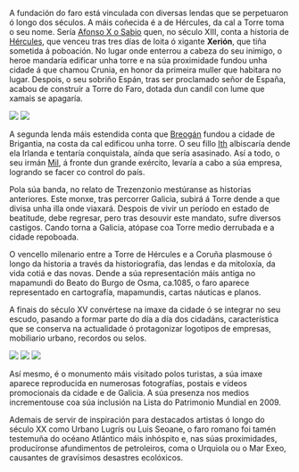 A fundación do faro está vinculada con diversas lendas que se perpetuaron ó longo dos séculos. A máis coñecida é a de Hércules, da cal a Torre toma o seu nome. Sería [Afonso X o Sabio](http://gl.wikipedia.org/wiki/Afonso_X) quen, no século XIII, conta a historia de [Hércules](http://tinyurl.com/owy49ge), que venceu tras tres días de loita ó xigante **Xerión**, que tiña sometida á poboación. No lugar onde enterrou a cabeza do seu inimigo, o heroe mandaría edificar unha torre e na súa proximidade fundou unha cidade á que chamou Crunia, en honor da primeira muller que habitara no lugar. Despois, o seu sobriño Espán, tras ser proclamado señor de España, acabou de construír a Torre do Faro, dotada dun candil con lume que xamais se apagaría.

<div class="photoset-grid" data-layout="2">
<a href="http://ciav.s3.amazonaws.com/img/carta-real.jpg" class="fresco" data-fresco-group="article" data-fresco-caption="Carta Real"><img src="http://ciav.s3.amazonaws.com/img/carta-real.jpg"></a>
<a href="http://ciav.s3.amazonaws.com/img/escudo-1448.jpg" class="fresco" data-fresco-group="article" data-fresco-caption="Escudo de 1448"><img src="http://ciav.s3.amazonaws.com/img/escudo-1448.jpg"></a>
</div> 

A segunda lenda máis estendida conta que [Breogán](http://gl.wikipedia.org/wiki/Breogán) fundou a cidade de Brigantia, na costa da cal edificou unha torre. O seu fillo [Ith](http://gl.wikipedia.org/wiki/Ith) albiscaría dende ela Irlanda e tentaría conquistala, aínda que sería asasinado. Así a todo, o seu irmán [Mil](http://gl.wikipedia.org/wiki/Mil), á fronte dun grande exército, levaría a cabo a súa empresa, logrando se facer co control do país.

Pola súa banda, no relato de Trezenzonio mestúranse as historias anteriores. Este monxe, tras percorrer Galicia, subirá á Torre dende a que divisa unha illa onde viaxará. Despois de vivir un período en estado de beatitude, debe regresar, pero tras desouvir este mandato, sufre diversos castigos. Cando torna a Galicia, atópase coa Torre medio derrubada e a cidade repoboada.

O vencello milenario entre a Torre de Hércules e a Coruña plasmouse ó longo da historia a través da historiografía, das lendas e da mitoloxía, da vida cotiá e das novas. Dende a súa representación máis antiga no mapamundi do Beato do Burgo de Osma, ca.1085, o faro aparece representado en cartografía, mapamundis, cartas náuticas e planos.

A finais do século XV convértese na imaxe da cidade ó se integrar no seu escudo, pasando a formar parte do día a día dos cidadáns, característica que se conserva na actualidade ó protagonizar logotipos de empresas, mobiliario urbano, recordos ou selos.

<div class="photoset-grid" data-layout="21">
<a href="http://ciav.s3.amazonaws.com/img/PC0035M.jpg" class="fresco" data-fresco-group="article" data-fresco-caption=""><img src="http://ciav.s3.amazonaws.com/img/PC0035M.jpg"></a>
<a href="hhttp://ciav.s3.amazonaws.com/img/postales2447M.jpg" class="fresco" data-fresco-group="article" data-fresco-caption=""><img src="http://ciav.s3.amazonaws.com/img/postales2447M.jpg"></a>
<a href="http://ciav.s3.amazonaws.com/img/Pc2260M.jpg" class="fresco" data-fresco-group="article" data-fresco-caption=""><img src="http://ciav.s3.amazonaws.com/img/Pc2260M.jpg"></a>
</div> 


Así mesmo, é o monumento máis visitado polos turistas, a súa imaxe aparece reproducida en numerosas fotografías, postais e vídeos promocionais da cidade e de Galicia. A súa presenza nos medios incrementouse coa súa inclusión na Lista do Patrimonio Mundial en 2009.

Ademais de servir de inspiración para destacados artistas ó longo do século XX como Urbano Lugrís ou Luis Seoane, o faro romano foi tamén testemuña do océano Atlántico máis inhóspito e, nas súas proximidades, producíronse afundimentos de petroleiros, coma o Urquiola ou o Mar Exeo, causantes de gravísimos desastres ecolóxicos.